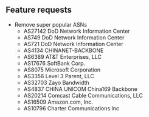 
## Feature requests

- Remove super popular ASNs
  - AS27142 DoD Network Information Center
  - AS749 DoD Network Information Center
  - AS721 DoD Network Information Center
  - AS4134 CHINANET-BACKBONE
  - AS6389 AT&T Enterprises, LLC
  - AS17676 SoftBank Corp.
  - AS8075 Microsoft Corporation
  - AS3356 Level 3 Parent, LLC
  - AS32703 Zayo Bandwidth
  - AS4837 CHINA UNICOM China169 Backbone
  - AS20214 Comcast Cable Communications, LLC
  - AS16509 Amazon.com, Inc.
  - AS10796 Charter Communications Inc